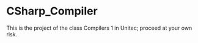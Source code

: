 # CSharp_Compiler
This is the project of the class Compilers 1 in Unitec; proceed at your own risk. 
